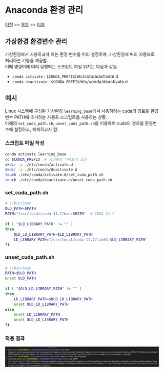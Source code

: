 # Anaconda 환경 관리

[이전](.) >> [목차](./README.md) >> [이후](.)

## 가상환경 환경변수 관리

가상환경에서 사용하고자 하는 환경 변수를 미리 설정하여, 가상환경에 따라 자동으로 처리하는 기능을 제공함. <br/>
이때 명령어에 따리 실행되는 스크립트 파일 위치는 다음과 같음.<br/>

- `conda activate` : `$CONDA_PREFIX`/etc/conda/activate.d
- `conda deactivate` : `$CONDA_PREFIX`/etc/conda/deactivate.d

## 예시

Linux 시스템에 구성된 가상환경 `learning_base`에서 사용하려는 cuda의 경로를 환경변수 PATH에 추가하는 자동화 스크립트를 사용하는 상황.<br/>
아래의 `set_cuda_path.sh`, `unset_cuda_path.sh`를 이용하여 cuda의 경로를 환경변수에 설정하고, 해제하고자 함.

### 스크립트 파일 작성
```bash
conda activate learning_base
cd $CONDA_PREFIX  # 가상환경 디렉토리 접근
mkdir -p ./etc/conda/activate.d
mkdir -p ./etc/conda/deactivate.d
touch ./etc/conda/activate.d/set_cuda_path.sh
touch ./etc/conda/deactivate.d/unset_cuda_path.sh
```

### set_cuda_path.sh
```bash
# !/bin/bash
OLD_PATH=$PATH
PATH="/usr/local/cuda-11.7/bin:$PATH"  # CUDA 11.7

if [ "$LD_LIBRARY_PATH" != "" ]
then
    OLD_LD_LIBRARY_PATH=$LD_LIBRARY_PATH
    LD_LIBRARY_PATH="/usr/local/cuda-11.7/lib64:$LD_LIBRARY_PATH"
fi
```

### unset_cuda_path.sh
```bash
# !/bin/bash
PATH=$OLD_PATH
unset OLD_PATH

if [ "$OLD_LD_LIBRARY_PATH" != "" ]
then
    LD_LIBRARY_PATH=$OLD_LD_LIBRARY_PATH
    unset OLD_LD_LIBRARY_PATH
else
    unset LD_LIBRARY_PATH
    unset OLD_LD_LIBRARY_PATH
fi
```

### 적용 결과
![결과_이미지](./img_source/saving_environment%20variable_000.png)
